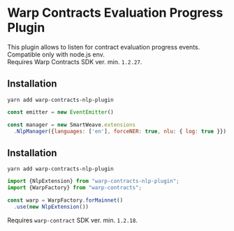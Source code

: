 # Warp Contracts Evaluation Progress Plugin

This plugin allows to listen for contract evaluation progress events.  
Compatible only with node.js env.  
Requires Warp Contracts SDK ver. min. `1.2.27`.

## Installation

`yarn add warp-contracts-nlp-plugin`

```js
const emitter = new EventEmitter()

const manager = new SmartWeave.extensions
  .NlpManager({languages: ['en'], forceNER: true, nlu: { log: true }});
```
## Installation
`yarn add warp-contracts-nlp-plugin`

```ts
import {NlpExtension} from "warp-contracts-nlp-plugin";
import {WarpFactory} from "warp-contracts";

const warp = WarpFactory.forMainnet()
  .use(new NlpExtension())
```

Requires `warp-contract` SDK ver. min. `1.2.18`.
